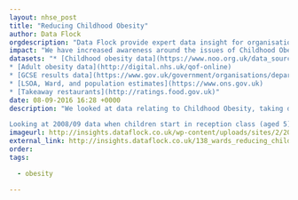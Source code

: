```yaml
---
layout: nhse_post
title: "Reducing Childhood Obesity"
author: Data Flock
orgdescription: "Data Flock provide expert data insight for organisations and companies who want to use information to further their goals."
impact: "We have increased awareness around the issues of Childhood Obesity in a hyper-local setting, enabling local CCG's and Councils to understand the topic in more detail"
datasets: "* [Childhood obesity data](https://www.noo.org.uk/data_sources/child/national_child_measurement_programme)
* [Adult obesity data](http://digital.nhs.uk/qof-online)
* [GCSE results data](https://www.gov.uk/government/organisations/department-for-education)
* [LSOA, Ward, and population estimates](https://www.ons.gov.uk)
* [Takeaway restaurants](http://ratings.food.gov.uk)"
date: 08-09-2016 16:28 +0000
description: "We looked at data relating to Childhood Obesity, taking data from a range of sources to find trends in the data, with a final focus on Bradford. Looking at the national picture we found that only 138 wards out of 7,618 wards in England had reduced the levels of childhood obesity from when children start primary school to when they finish, aged 10/11.

Looking at 2008/09 data when children start in reception class (aged 5) the average rate of obesity across the country is 9.323%. When the same chi"
imageurl: http://insights.dataflock.co.uk/wp-content/uploads/sites/2/2016/09/Childhood_Obesity.jpeg
external_link: http://insights.dataflock.co.uk/138_wards_reducing_childhood_obesity/
order: 
tags:

  - obesity

---
```

